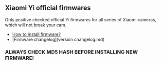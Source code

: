## Xiaomi Yi official firmwares

Only positive checked official Yi firmwares for all series of Xiaomi cameras, which will not break your cam.

 * [How to install firmware?](http://www.xiaoyi.com/home/guide-en.html)
 * [Firmware changelog](version changelog.md)



### ALWAYS CHECK MD5 HASH BEFORE INSTALLING NEW FIRMWARE!



